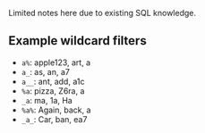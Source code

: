 Limited notes here due to existing SQL knowledge.

## Example wildcard filters

- `a%`: apple123, art, a
- `a_`: as, an, a7
- `a__`: ant, add, a1c
- `%a`: pizza, Z6ra, a
- `_a`: ma, 1a, Ha
- `%a%`: Again, back, a
- `_a_`: Car, ban, ea7
